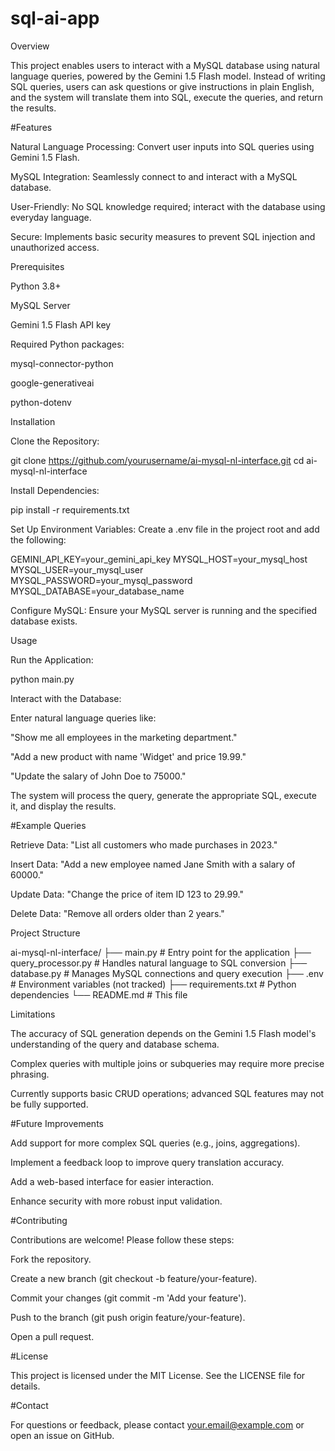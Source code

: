 # sql-ai-app

Overview

This project enables users to interact with a MySQL database using natural language queries, powered by the Gemini 1.5 Flash model. Instead of writing SQL queries, users can ask questions or give instructions in plain English, and the system will translate them into SQL, execute the queries, and return the results.

#Features





Natural Language Processing: Convert user inputs into SQL queries using Gemini 1.5 Flash.



MySQL Integration: Seamlessly connect to and interact with a MySQL database.



User-Friendly: No SQL knowledge required; interact with the database using everyday language.



Secure: Implements basic security measures to prevent SQL injection and unauthorized access.

Prerequisites





Python 3.8+



MySQL Server



Gemini 1.5 Flash API key



Required Python packages:





mysql-connector-python



google-generativeai



python-dotenv

Installation





Clone the Repository:

git clone https://github.com/yourusername/ai-mysql-nl-interface.git
cd ai-mysql-nl-interface



Install Dependencies:

pip install -r requirements.txt



Set Up Environment Variables: Create a .env file in the project root and add the following:

GEMINI_API_KEY=your_gemini_api_key
MYSQL_HOST=your_mysql_host
MYSQL_USER=your_mysql_user
MYSQL_PASSWORD=your_mysql_password
MYSQL_DATABASE=your_database_name



Configure MySQL: Ensure your MySQL server is running and the specified database exists.

Usage





Run the Application:

python main.py



Interact with the Database:





Enter natural language queries like:





"Show me all employees in the marketing department."



"Add a new product with name 'Widget' and price 19.99."



"Update the salary of John Doe to 75000."



The system will process the query, generate the appropriate SQL, execute it, and display the results.

#Example Queries





Retrieve Data: "List all customers who made purchases in 2023."



Insert Data: "Add a new employee named Jane Smith with a salary of 60000."



Update Data: "Change the price of item ID 123 to 29.99."



Delete Data: "Remove all orders older than 2 years."

Project Structure

ai-mysql-nl-interface/
├── main.py              # Entry point for the application
├── query_processor.py   # Handles natural language to SQL conversion
├── database.py          # Manages MySQL connections and query execution
├── .env                # Environment variables (not tracked)
├── requirements.txt     # Python dependencies
└── README.md           # This file

Limitations





The accuracy of SQL generation depends on the Gemini 1.5 Flash model's understanding of the query and database schema.



Complex queries with multiple joins or subqueries may require more precise phrasing.



Currently supports basic CRUD operations; advanced SQL features may not be fully supported.

#Future Improvements





Add support for more complex SQL queries (e.g., joins, aggregations).



Implement a feedback loop to improve query translation accuracy.



Add a web-based interface for easier interaction.



Enhance security with more robust input validation.

#Contributing

Contributions are welcome! Please follow these steps:





Fork the repository.



Create a new branch (git checkout -b feature/your-feature).



Commit your changes (git commit -m 'Add your feature').



Push to the branch (git push origin feature/your-feature).



Open a pull request.

#License

This project is licensed under the MIT License. See the LICENSE file for details.

#Contact

For questions or feedback, please contact your.email@example.com or open an issue on GitHub.
